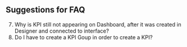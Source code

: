 ## Suggestions for FAQ
7. Why is KPI still not appearing on Dashboard, after it was created in Designer and connected to interface?
8. Do I have to create a KPI Goup in order to create a KPI?

